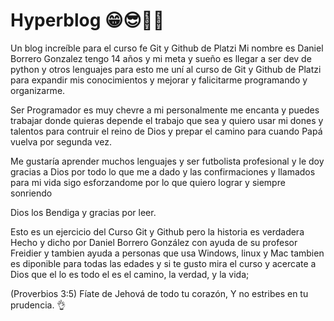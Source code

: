 # Hyperblog 😁😎🤯🤪

Un blog increíble para el curso fe Git y Github de Platzi
Mi nombre es Daniel Borrero Gonzalez tengo 14 años y mi meta y sueño es llegar a ser dev de python y otros lenguajes para esto me uní al curso de Git y Github de Platzi para expandir mis conocimientos y mejorar y falicitarme programando y organizarme.

Ser Programador es muy chevre a mi personalmente me encanta y puedes trabajar donde quieras depende el trabajo que sea y quiero usar mi dones y talentos para contruir el reino de Dios y prepar el camino para cuando Papá vuelva por segunda vez.

Me gustaría aprender muchos lenguajes y ser futbolista profesional y le doy gracias a Dios por todo lo que me a dado y las confirmaciones y llamados para mi vida sigo esforzandome por lo que quiero lograr y siempre sonriendo 

Dios los Bendiga y gracias por leer.


Esto es un ejercicio del Curso Git y Github pero la historia es verdadera 
Hecho y dicho por Daniel Borrero González con ayuda de su profesor Freidier y tambien ayuda a personas que usa Windows, linux y Mac tambien es diponible para todas las edades y si te gusto mira el curso y acercate a Dios que el lo es todo el es el camino, la verdad, y la vida;

(Proverbios 3:5)
Fíate de Jehová de todo tu corazón, Y no estribes en tu prudencia. 👌
